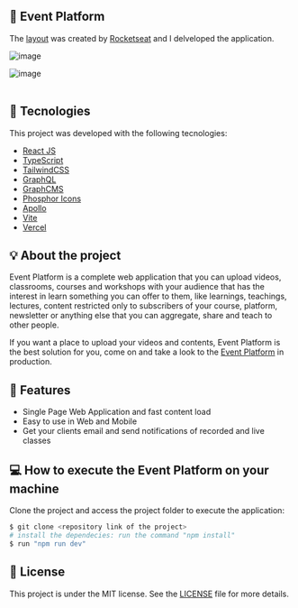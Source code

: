 ## 🔖 Event Platform
The <a href="https://www.figma.com/file/2egeObmXZ7sRwJtR96h4aQ/Plataforma-de-evento---Ignite-Lab-(Community)?node-id=0%3A1">layout</a> was created by <a target="_blank" href="https://www.rocketseat.com.br">Rocketseat</a> and I delveloped the application.

![image](https://user-images.githubusercontent.com/56702492/176811141-b1287847-ed90-45d7-a915-424ac7bccf70.png)


![image](https://user-images.githubusercontent.com/56702492/176811454-a0590be8-e6b9-4023-b9ea-49214df3859c.png)
<br>
<br>
## 🔧 Tecnologies

This project was developed with the following tecnologies:

- [React JS](https://reactjs.org)
- [TypeScript](https://www.typescriptlang.org/)
- [TailwindCSS](https://tailwindcss.com/)
- [GraphQL](https://graphql.org/)
- [GraphCMS](https://graphcms.com/)
- [Phosphor Icons](https://phosphoricons.com/)
- [Apollo](https://www.apollographql.com/docs/react/)
- [Vite](https://vitejs.dev/)
- [Vercel](https://vercel.com/)

## 💡 About the project 
Event Platform is a complete web application that you can upload videos, classrooms, courses and workshops with your audience that has the interest in learn something you can offer to them, like learnings, teachings, lectures, content restricted only to subscribers of your course, platform, newsletter or anything else that you can aggregate, share and teach to other people.

If you want a place to upload your videos and contents, Event Platform is the best solution for you, come on and take a look to the <a target="_blank" href="https://event-platform-jade.vercel.app/">Event Platform</a> in production.


## 🚀 Features
<ul>
  <li>
    Single Page Web Application and fast content load
  </li>
  <li>
    Easy to use in Web and Mobile
  </li>
  <li>
    Get your clients email and send notifications of recorded and live classes
  </li>
</ul>

## 💻 How to execute the Event Platform on your machine

Clone the project and access the project folder to execute the application:
```bash
$ git clone <repository link of the project>
# install the dependecies: run the command "npm install"
$ run "npm run dev"
```


## 📝 License

This project is under the MIT license. See the [LICENSE](LICENSE.md) file for more details.
